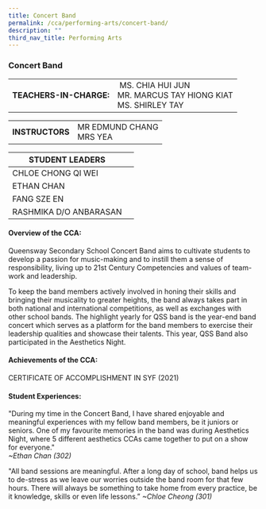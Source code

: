 ```yaml
---
title: Concert Band
permalink: /cca/performing-arts/concert-band/
description: ""
third_nav_title: Performing Arts
---
```

### Concert Band

|  	|  	|
|---	|---	|
| **TEACHERS-IN-CHARGE:** 	|  MS. CHIA HUI JUN <br> MR. MARCUS TAY HIONG KIAT <br> MS. SHIRLEY TAY 	|

|  	|  	|
|---	|---	|
| **INSTRUCTORS** 	| MR EDMUND CHANG <br> MRS YEA	|

| STUDENT LEADERS 	|  	|
|---	|---	|
|CHLOE CHONG QI WEI|
| ETHAN CHAN|
|FANG SZE EN	|
| RASHMIKA D/O ANBARASAN	|

#### Overview of the CCA:   
 
Queensway Secondary School Concert Band aims to cultivate students to develop a passion for music-making and to instill them a sense of responsibility, living up to 21st Century Competencies and values of team-work and leadership.

To keep the band members actively involved in honing their skills and bringing their musicality to greater heights, the band always takes part in both national and international competitions, as well as exchanges with other school bands. The highlight yearly for QSS band is the year-end band concert which serves as a platform for the band members to exercise their leadership qualities and showcase their talents. This year, QSS Band also participated in the Aesthetics Night.



#### Achievements of the CCA:
CERTIFICATE OF ACCOMPLISHMENT IN SYF (2021)

#### Student Experiences:

"During my time in the Concert Band, I have shared enjoyable and meaningful experiences with my fellow band members, be it juniors or seniors. One of my favourite memories in the band was during Aesthetics Night, where 5 different aesthetics CCAs came together to put on a show for everyone."                                         
*~Ethan Chan (302)*


"All band sessions are meaningful. After a long day of school, band helps us to de-stress as we leave our worries outside the band room for that few hours. There will always be something to take home from every practice, be it knowledge, skills or even life lessons.”
*~Chloe Cheong (301)*